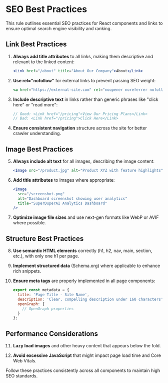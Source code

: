 # SEO Best Practices

This rule outlines essential SEO practices for React components and links to ensure optimal search engine visibility and ranking.

## Link Best Practices

1. **Always add title attributes** to all links, making them descriptive and relevant to the linked content:
   ```jsx
   <Link href="/about" title="About Our Company">About</Link>
   ```

2. **Use rel="nofollow"** for external links to prevent passing SEO weight:
   ```jsx
   <a href="https://external-site.com" rel="noopener noreferrer nofollow">External Link</a>
   ```

3. **Include descriptive text** in links rather than generic phrases like "click here" or "read more":
   ```jsx
   // Good: <Link href="/pricing">View Our Pricing Plans</Link>
   // Bad: <Link href="/pricing">Click Here</Link>
   ```

4. **Ensure consistent navigation** structure across the site for better crawler understanding.

## Image Best Practices

5. **Always include alt text** for all images, describing the image content:
   ```jsx
   <Image src="/product.jpg" alt="Product XYZ with feature highlights" />
   ```

6. **Add title attributes** to images where appropriate:
   ```jsx
   <Image 
     src="/screenshot.png" 
     alt="Dashboard screenshot showing user analytics" 
     title="SuperDuperAI Analytics Dashboard"
   />
   ```

7. **Optimize image file sizes** and use next-gen formats like WebP or AVIF where possible.

## Structure Best Practices

8. **Use semantic HTML elements** correctly (h1, h2, nav, main, section, etc.), with only one h1 per page.

9. **Implement structured data** (Schema.org) where applicable to enhance rich snippets.

10. **Ensure meta tags** are properly implemented in all page components:
    ```jsx
    export const metadata = {
      title: 'Page Title - Site Name',
      description: 'Clear, compelling description under 160 characters',
      openGraph: {
        // OpenGraph properties
      }
    };
    ```

## Performance Considerations

11. **Lazy load images** and other heavy content that appears below the fold.

12. **Avoid excessive JavaScript** that might impact page load time and Core Web Vitals.

Follow these practices consistently across all components to maintain high SEO standards. 